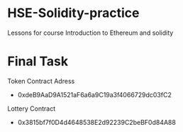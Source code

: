 # HSE-Solidity-practice
Lessons for course Introduction to Ethereum and solidity

# Final Task 

Token Contract Adress 
 - 0xdeB9AaD9A1521aF6a6a9C19a3f4066729dc03fC2


Lottery Contract
- 0x3815bf7f0D4d4648538E2d92239C2beBF0d84A88


